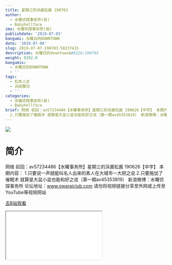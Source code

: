 ```yaml
---
title: 星期三的浜酱松酱 190703
author:
  - 水曜侦探事务所(仮)
  - Babyhellface
zmz: 水曜侦探事务所(仮)
publishdate: '2019-07-03'
bangumi: 水曜日的DOWNTOWN
date: '2019-07-08'
slug: 2019-07-07-190703-58237415
description: 水曜日的downtown&#8226;190703
weight: 9292.0
bangumis:
  - 水曜日的DOWNTOWN
  - ''
tags:
  - 松本人志
  - 浜田雅功
  - ''
categories:
  - 水曜侦探事务所(仮)
  - Babyhellface
brief: 网络 前回：av57234486【水曜事务所】星期三的浜酱松酱 190626【中字】 本期内容： 1.只要说一声就能叫名人出来的素人在大城市一大把之说
  2.只要施加了催眠术 就算是大盆小盆也能和好之说（第一期av45353819） 新浪微博：水曜侦探事务所 论坛地址：www.owaraiclub.com 请勿将视频链接分享至外网或上传至YouTube等视频网站
---
```

![](https://raw.githubusercontent.com/tcgriffith/owaraisite/master/static/tmpimg/45f80221aa257f2b05978ebc664a1b214d3006b7.jpg.480.jpg)
# 简介  
网络
前回：av57234486【水曜事务所】星期三的浜酱松酱 190626【中字】
本期内容：
1.只要说一声就能叫名人出来的素人在大城市一大把之说
2.只要施加了催眠术 就算是大盆小盆也能和好之说（第一期av45353819）
新浪微博：水曜侦探事务所 论坛地址：www.owaraiclub.com
请勿将视频链接分享至外网或上传至YouTube等视频网站  

[去B站观看](https://www.bilibili.com/video/av58237415/)
<div class ="resp-container"><iframe class="testiframe" src="//player.bilibili.com/player.html?aid=58237415"", scrolling="no", allowfullscreen="true" > </iframe></div> 
